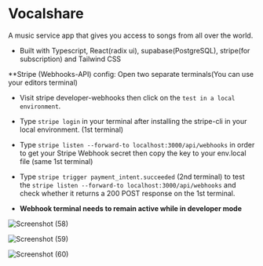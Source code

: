 
# Vocalshare
A music service app that gives you access to songs from all over the world.
- Built with Typescript, React(radix ui), supabase(PostgreSQL), stripe(for subscription) and Tailwind CSS

**Stripe (Webhooks-API) config: Open two separate terminals(You can use your editors terminal)
- Visit stripe developer-webhooks then click on the `test in a local environment`.
- Type `stripe login` in your terminal after installing the stripe-cli in your local environment. (1st terminal)
- Type `stripe listen --forward-to localhost:3000/api/webhooks` in order to get your Stripe Webhook secret then copy the key to your env.local file (same 1st terminal)

- Type `stripe trigger payment_intent.succeeded` (2nd terminal) to test the `stripe listen --forward-to localhost:3000/api/webhooks` and check whether it returns a 200 POST response on the 1st terminal.

- <b> Webhook terminal needs to remain active while in developer mode </b>


![Screenshot (58)](https://github.com/Marx-wrld/Vocalshare/assets/105711066/a0795e1f-f6c7-4623-9f52-0884f7e182a2)

![Screenshot (59)](https://github.com/Marx-wrld/Vocalshare/assets/105711066/c7f6e154-7a5a-4260-8ab4-87e2386dfb53)

![Screenshot (60)](https://github.com/Marx-wrld/Vocalshare/assets/105711066/66c66771-430d-4239-b046-6836da7527ac)
